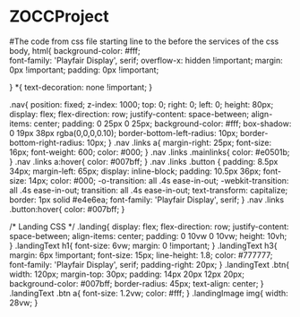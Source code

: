 # ZOCCProject
#The code from css file starting line to the before the services of the css 
body, html{
  background-color: #fff;  
  font-family: 'Playfair Display', serif;
  overflow-x: hidden !important;
  margin: 0px !important;
  padding: 0px !important;

}
*{
    text-decoration: none !important;
}

.nav{
    position: fixed;
    z-index: 1000;
    top: 0;
    right: 0;
    left: 0;
    height: 80px;
    display: flex;
    flex-direction: row;
    justify-content: space-between;
    align-items: center;
    padding: 0 25px 0 25px;
    background-color: #fff;
    box-shadow: 0 19px 38px rgba(0,0,0,0.10);
    border-bottom-left-radius: 10px;
    border-bottom-right-radius: 10px;
}
.nav .links a{
    margin-right: 25px;
    font-size: 16px;
    font-weight: 600;
    color: #000;
}
.nav .links .mainlinks{
    color: #e0501b;
}
.nav .links a:hover{
    color: #007bff;
}
.nav .links .button {
    padding: 8.5px 34px;
    margin-left: 65px;
    display: inline-block;
    padding: 10.5px 36px;
    font-size: 14px;
    color: #000;
    -o-transition: all .4s ease-in-out;
    -webkit-transition: all .4s ease-in-out;
    transition: all .4s ease-in-out;
    text-transform: capitalize;
    border: 1px solid #e4e6ea;
    font-family: 'Playfair Display', serif;
}
.nav .links .button:hover{
    color: #007bff;
}

/* Landing CSS */
.landing{
    display: flex;
    flex-direction: row;
    justify-content: space-between;
    align-items: center;
    padding: 0 10vw 0 10vw;
    height: 10vh;
}
.landingText h1{
    font-size: 6vw;
    margin: 0 !important;
}
.landingText h3{
    margin: 6px !important;
    font-size: 15px;
    line-height: 1.8;
    color: #777777;
    font-family: 'Playfair Display', serif;
    padding-right: 20px;
}
.landingText .btn{
    width: 120px;
    margin-top: 30px;
    padding: 14px 20px 12px 20px;
    background-color: #007bff;
    border-radius: 45px;
    text-align: center;
}
.landingText .btn a{
    font-size: 1.2vw;
    color: #fff;
}
.landingImage img{
    width: 28vw;
}
